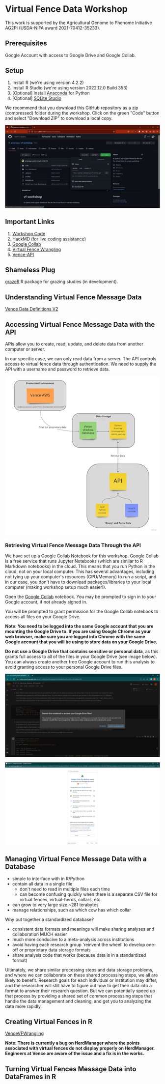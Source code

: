 # Virtual Fence Data Workshop

This work is supported by the Agricultural Genome to Phenome Initiative AG2PI (USDA-NIFA award 2021-70412-35233).

## Prerequisites

Google Account with access to Google Drive and Google Collab.

## Setup

1. Install R (we're using version 4.2.2)
2. Install R Studio (we're using version 2022.12.0 Build 353)
3. [Optional] Install [Anaconda](https://www.anaconda.com/products/distribution) for Python
4. [Optional] [SQLite Studio](https://sqlitestudio.pl/)

We recommend that you download this GitHub repository as a zip (compressed) folder during the workshop. Click on the green "Code" button and select "Download ZIP"  to download a local copy.

![](docs/attachments/download-repo-as-zip-folder.jpg)

## Important Links

1. [Workshop Code](https://github.com/amantaya/vf-workshop/tree/main/code)
2. [HackMD (for live coding assistance)](https://hackmd.io/@yW3saP0JQS-tB5uNp9cJ-Q/Hk7YL6Uhs/edit)
3. [Google Collab](https://colab.research.google.com/github/amantaya/vf-workshop/blob/main/code/VF_In_Service_Vence_API.ipynb)
4. [Virtual Fence Wrangling](https://github.com/Brandkmayer/VenceVFWrangling)
5. [Vence-API](https://github.com/amantaya/Vence-API)

## Shameless Plug

[grazeR](https://github.com/amantaya/grazeR) R package for grazing studies (in development).

## Understanding Virtual Fence Message Data

[Vence Data Definitions V2](https://docs.google.com/document/d/1mSkW57wWF59D9fOm_tbnTVByqaYR4UnV/edit)

## Accessing Virtual Fence Message Data with the API

APIs allow you to create, read, update, and delete data from another computer or server.

In our specific case, we can only read data from a server. The API controls access to virtual fence data through authentication. We need to supply the API with a username and password to retrieve data.

![Vence API Diagram](docs/attachments/Vence-API-Diagram.jpg)

### Retrieving Virtual Fence Message Data Through the API

We have set up a Google Collab Notebook for this workshop. Google Collab is a free service that runs Jupyter Notebooks (which are similar to R Markdown notebooks) in the cloud. This means that you run Python in the cloud, not on your local computer. This has several advantages, including not tying up your computer's resources (CPU/Memory) to run a script, and in our case, you don't have to download packages/libraries to your local computer (making workshop setup much easier!).

Open the [Google Collab](https://colab.research.google.com/github/amantaya/vf-workshop/blob/main/code/VF_In_Service_Vence_API.ipynb) notebook. You may be prompted to sign in to your Google account, if not already signed in.

You will be prompted to grant permission for the Google Collab notebook to access all files on your Google Drive.

**Note: You need to be logged into the same Google account that you are mounting the Google Drive to. If you are using Google Chrome as your web browser, make sure you are logged into Chrome with the same Google account that you will be using to store data on your Google Drive.**

**Do not  use a Google Drive that contains sensitive or personal data**, as this grants full access to all of the files in your Google Drive (see image below). You can always create another free Google account to run this analysis to avoid granting access to your personal Google Drive files.

![Allow Access to Google Drive Prompt](docs/attachments/allow-access-to-google-drive.jpg)

![Permissions for Google Drive](docs/attachments/permission-for-google-drive.jpg)

## Managing Virtual Fence Message Data with a Database

- simple to interface with in R/Python
- contain all data in a single file
  - don't need to read in multiple files each time
  - can become confusing quickly when there is a separate CSV file for virtual fences, virtual-herds, collars, etc
- can grow to very large size ~281 terabytes
- manage relationships, such as which cow has which collar

Why put together a standardized database?

- consistent data formats and meanings will make sharing analyses and collaboration MUCH easier
- much more conducive to a meta-analysis across institutions
- avoid having each research group 'reinvent the wheel' to develop one-off or proprietary data storage formats
- share analysis code that works (because data is in a standardized format)

Ultimately, we share similar processing steps and data storage problems, and where we can collaborate on these shared processing steps, we all are likely to benefit. Research goals for each individual or institution may differ, and the researcher will still have to figure out how to get their data into a format to answer their research question. But we can potentially speed up that process by providing a shared set of common processing steps that handle the data management and cleaning, and get you to analyzing the data more rapidly.

## Creating Virtual Fences in R

[VenceVFWrangling](https://github.com/Brandkmayer/VenceVFWrangling)

**Note: There is currently a bug on HerdManager where the points associated with virtual fences do not display properly on HerdManager. Engineers at Vence are aware of the issue and a fix is in the works.**

## Turning Virtual Fences Message Data into DataFrames in R